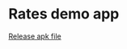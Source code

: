 # Rates demo app

[Release apk file](https://github.com/bagrusss/RevolutDemo/blob/master/app-release.apk?raw=true)